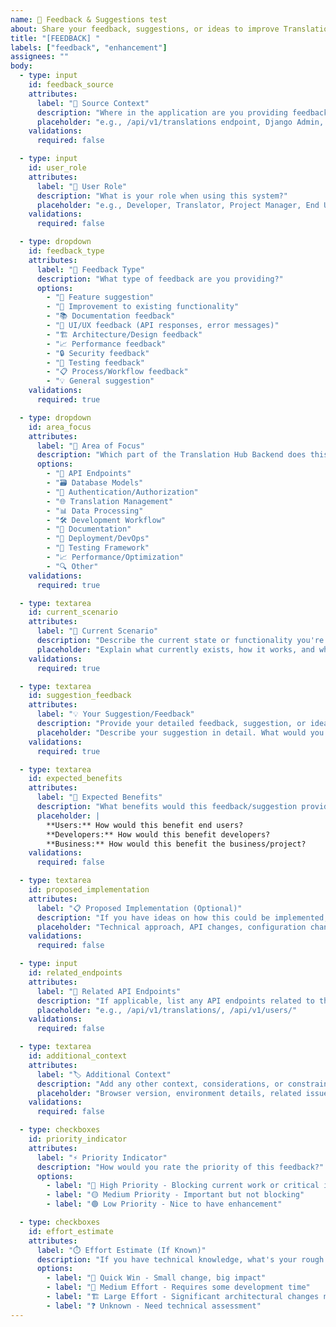 ```yaml
---
name: 💬 Feedback & Suggestions test
about: Share your feedback, suggestions, or ideas to improve Translation Hub Backend
title: "[FEEDBACK] "
labels: ["feedback", "enhancement"]
assignees: ""
body:
  - type: input
    id: feedback_source
    attributes:
      label: "📍 Source Context"
      description: "Where in the application are you providing feedback from?"
      placeholder: "e.g., /api/v1/translations endpoint, Django Admin, Documentation page"
    validations:
      required: false

  - type: input
    id: user_role
    attributes:
      label: "👤 User Role"
      description: "What is your role when using this system?"
      placeholder: "e.g., Developer, Translator, Project Manager, End User"
    validations:
      required: false

  - type: dropdown
    id: feedback_type
    attributes:
      label: "📝 Feedback Type"
      description: "What type of feedback are you providing?"
      options:
        - "🎯 Feature suggestion"
        - "🔧 Improvement to existing functionality"
        - "📚 Documentation feedback"
        - "🎨 UI/UX feedback (API responses, error messages)"
        - "🏗️ Architecture/Design feedback"
        - "📈 Performance feedback"
        - "🔒 Security feedback"
        - "🧪 Testing feedback"
        - "📋 Process/Workflow feedback"
        - "💡 General suggestion"
    validations:
      required: true

  - type: dropdown
    id: area_focus
    attributes:
      label: "🎯 Area of Focus"
      description: "Which part of the Translation Hub Backend does this relate to?"
      options:
        - "🔗 API Endpoints"
        - "🗃️ Database Models"
        - "🔐 Authentication/Authorization"
        - "🌐 Translation Management"
        - "📊 Data Processing"
        - "🛠️ Development Workflow"
        - "📖 Documentation"
        - "🚀 Deployment/DevOps"
        - "🧪 Testing Framework"
        - "📈 Performance/Optimization"
        - "🔍 Other"
    validations:
      required: true

  - type: textarea
    id: current_scenario
    attributes:
      label: "💭 Current Scenario"
      description: "Describe the current state or functionality you're providing feedback on"
      placeholder: "Explain what currently exists, how it works, and what prompted this feedback..."
    validations:
      required: true

  - type: textarea
    id: suggestion_feedback
    attributes:
      label: "💡 Your Suggestion/Feedback"
      description: "Provide your detailed feedback, suggestion, or idea"
      placeholder: "Describe your suggestion in detail. What would you like to see changed, added, or improved?"
    validations:
      required: true

  - type: textarea
    id: expected_benefits
    attributes:
      label: "🎯 Expected Benefits"
      description: "What benefits would this feedback/suggestion provide?"
      placeholder: |
        **Users:** How would this benefit end users?
        **Developers:** How would this benefit developers?
        **Business:** How would this benefit the business/project?
    validations:
      required: false

  - type: textarea
    id: proposed_implementation
    attributes:
      label: "📋 Proposed Implementation (Optional)"
      description: "If you have ideas on how this could be implemented, share them here"
      placeholder: "Technical approach, API changes, configuration changes, etc."
    validations:
      required: false

  - type: input
    id: related_endpoints
    attributes:
      label: "🔗 Related API Endpoints"
      description: "If applicable, list any API endpoints related to this feedback"
      placeholder: "e.g., /api/v1/translations/, /api/v1/users/"
    validations:
      required: false

  - type: textarea
    id: additional_context
    attributes:
      label: "🏷️ Additional Context"
      description: "Add any other context, considerations, or constraints"
      placeholder: "Browser version, environment details, related issues, external dependencies, etc."
    validations:
      required: false

  - type: checkboxes
    id: priority_indicator
    attributes:
      label: "⚡ Priority Indicator"
      description: "How would you rate the priority of this feedback?"
      options:
        - label: "🔴 High Priority - Blocking current work or critical improvement"
        - label: "🟡 Medium Priority - Important but not blocking"
        - label: "🟢 Low Priority - Nice to have enhancement"

  - type: checkboxes
    id: effort_estimate
    attributes:
      label: "⏱️ Effort Estimate (If Known)"
      description: "If you have technical knowledge, what's your rough effort estimate?"
      options:
        - label: "🚀 Quick Win - Small change, big impact"
        - label: "🔧 Medium Effort - Requires some development time"
        - label: "🏗️ Large Effort - Significant architectural changes needed"
        - label: "❓ Unknown - Need technical assessment"
---
```

